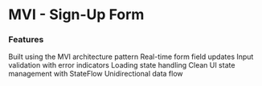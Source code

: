 # MVI - Sign-Up Form
### Features
Built using the MVI architecture pattern
Real-time form field updates
Input validation with error indicators
Loading state handling
Clean UI state management with StateFlow
Unidirectional data flow
